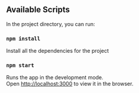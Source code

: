 
## Available Scripts

In the project directory, you can run:

### `npm install`

Install all the dependencies for the project

### `npm start`

Runs the app in the development mode.<br />
Open [http://localhost:3000](http://localhost:3000) to view it in the browser.
